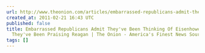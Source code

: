 ```yaml
---
url: http://www.theonion.com/articles/embarrassed-republicans-admit-theyve-been-thinking,19248/
created_at: 2011-02-21 16:43 UTC
published: false
title: Embarrassed Republicans Admit They've Been Thinking Of Eisenhower Whole Time
  They've Been Praising Reagan | The Onion - America's Finest News Source
tags: []
---
```




